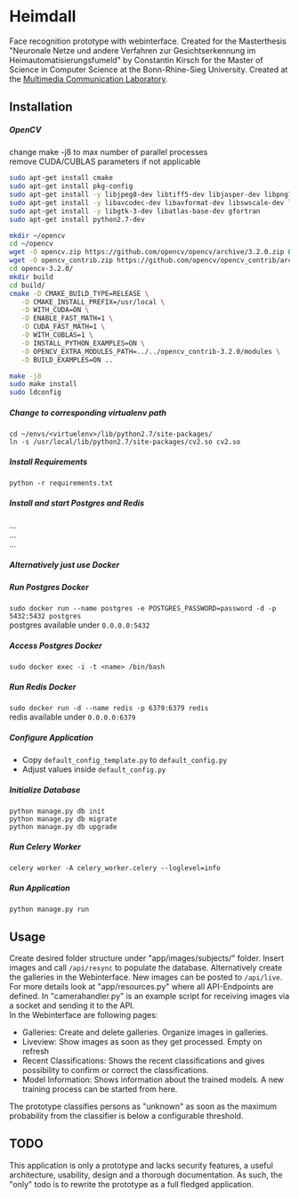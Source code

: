 # Heimdall 
Face recognition prototype with webinterface. Created for the Masterthesis "Neuronale Netze und andere Verfahren zur 
Gesichtserkennung im Heimautomatisierungsfumeld" by Constantin Kirsch for the Master of Science in Computer Science at 
the Bonn-Rhine-Sieg University. Created at the [Multimedia Communication Laboratory](http://mc-lab.inf.h-brs.de/).  
  
 
## Installation


##### OpenCV 
change make -j8 to max number of parallel processes  
remove CUDA/CUBLAS parameters if not applicable
```bash
sudo apt-get install cmake
sudo apt-get install pkg-config
sudo apt-get install -y libjpeg8-dev libtiff5-dev libjasper-dev libpng12-dev
sudo apt-get install -y libavcodec-dev libavformat-dev libswscale-dev libv4l-dev libxvidcore-dev libx264-dev
sudo apt-get install -y libgtk-3-dev libatlas-base-dev gfortran
sudo apt-get install python2.7-dev

mkdir ~/opencv
cd ~/opencv
wget -O opencv.zip https://github.com/opencv/opencv/archive/3.2.0.zip && unzip opencv.zip
wget -O opencv_contrib.zip https://github.com/opencv/opencv_contrib/archive/3.2.0.zip && unzip opencv_contrib.zip
cd opencv-3.2.0/
mkdir build
cd build/
cmake -D CMAKE_BUILD_TYPE=RELEASE \
   -D CMAKE_INSTALL_PREFIX=/usr/local \
   -D WITH_CUDA=ON \
   -D ENABLE_FAST_MATH=1 \
   -D CUDA_FAST_MATH=1 \
   -D WITH_CUBLAS=1 \
   -D INSTALL_PYTHON_EXAMPLES=ON \
   -D OPENCV_EXTRA_MODULES_PATH=../../opencv_contrib-3.2.0/modules \
   -D BUILD_EXAMPLES=ON ..

make -j8
sudo make install
sudo ldconfig
```

##### Change to corresponding virtualenv path
```
cd ~/envs/<virtuelenv>/lib/python2.7/site-packages/
ln -s /usr/local/lib/python2.7/site-packages/cv2.so cv2.so
```
##### Install Requirements 
```python -r requirements.txt```

##### Install and start Postgres and Redis 
...  
...  
...

##### Alternatively just use Docker
##### Run Postgres Docker
`sudo docker run --name postgres -e POSTGRES_PASSWORD=password -d -p 5432:5432 postgres`  
postgres available under `0.0.0.0:5432`

##### Access Postgres Docker
`sudo docker exec -i -t <name> /bin/bash`

##### Run Redis Docker
`sudo docker run -d --name redis -p 6379:6379 redis`  
redis available under `0.0.0.0:6379`

##### Configure Application
- Copy `default_config_template.py` to `default_config.py`
- Adjust values inside `default_config.py`

##### Initialize Database
`python manage.py db init`  
`python manage.py db migrate`  
`python manage.py db upgrade`


##### Run Celery Worker
`celery worker -A celery_worker.celery --loglevel=info`

##### Run Application
`python manage.py run`

## Usage
Create desired folder structure under "app/images/subjects/" folder. Insert images and call `/api/resync` to populate 
the database. Alternatively create the galleries in the Webinterface. New images can be posted to `/api/live`. 
For more details look at "app/resources.py" where all API-Endpoints are defined. In "camerahandler.py" is an example
script for receiving images via a socket and sending it to the API.   
In the Webinterface are following 
pages:  
- Galleries: Create and delete galleries. Organize images in galleries.
- Liveview: Show images as soon as they get processed. Empty on refresh
- Recent Classifications: Shows the recent classifications and gives possibility to confirm or correct the classifications. 
- Model Information: Shows information about the trained models. A new training process can be started from here.

The prototype classifies persons as "unknown" as soon as the maximum probability from the classifier is below a configurable threshold.

## TODO
This application is only a prototype and lacks security features, a useful architecture, usability, design and a 
thorough documentation. As such, the "only" todo is to rewrite the prototype as a full fledged application.
            
    